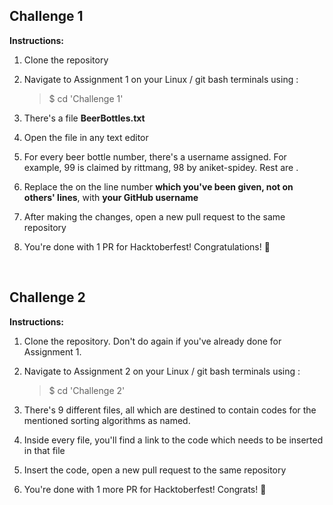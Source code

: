 ## Challenge 1

**Instructions:**

1. Clone the repository

2. Navigate to Assignment 1 on your Linux / git bash terminals using :

   > $ cd 'Challenge 1'
   
3. There's a file **BeerBottles.txt**

4. Open the file in any text editor

5. For every beer bottle number, there's a username assigned. For example, 99 is claimed by rittmang, 98 by aniket-spidey. Rest are <UNCLAIMED>.

6. Replace the <UNCLAIMED> on the line number **which you've been given, not on others' lines**, with **your GitHub username**

7. After making the changes, open a new pull request to the same repository

8. You're done with 1 PR for Hacktoberfest! Congratulations! 🎉

&nbsp;

## Challenge 2

**Instructions:**

1. Clone the repository. Don't do again if you've already done for Assignment 1.

2. Navigate to Assignment 2 on your Linux / git bash terminals using :

   > $ cd 'Challenge 2'

3. There's 9 different files, all which are destined to contain codes for the mentioned sorting algorithms as named.

4. Inside every file, you'll find a link to the code which needs to be inserted in that file

5. Insert the code, open a new pull request to the same repository

6. You're done with 1 more PR for Hacktoberfest! Congrats!  🎉